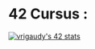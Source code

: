 # 42 Cursus :

[![vrigaudy's 42 stats](https://badge42.vercel.app/api/v2/claipdddh00210fl5a042i56i/stats?cursusId=21&coalitionId=47)](https://github.com/JaeSeoKim/badge42)

